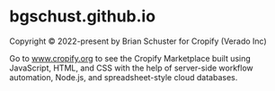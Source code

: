# bgschust.github.io
Copyright © 2022-present by Brian Schuster for Cropify (Verado Inc)

Go to www.cropify.org to see the Cropify Marketplace built using JavaScript, HTML, and CSS with the help of server-side workflow automation, Node.js, and spreadsheet-style cloud databases.
